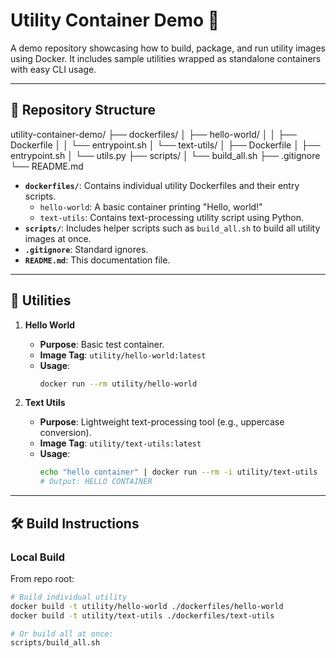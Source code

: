 # Utility Container Demo 🚀

A demo repository showcasing how to build, package, and run utility images using Docker. It includes sample utilities wrapped as standalone containers with easy CLI usage.

---

## 📁 Repository Structure

utility-container-demo/
├── dockerfiles/
│ ├── hello-world/
│ │ ├── Dockerfile
│ │ └── entrypoint.sh
│ └── text-utils/
│ ├── Dockerfile
│ ├── entrypoint.sh
│ └── utils.py
├── scripts/
│ └── build_all.sh
├── .gitignore
└── README.md

- **`dockerfiles/`**: Contains individual utility Dockerfiles and their entry scripts.
  - `hello-world`: A basic container printing "Hello, world!"
  - `text-utils`: Contains text-processing utility script using Python.
- **`scripts/`**: Includes helper scripts such as `build_all.sh` to build all utility images at once.
- **`.gitignore`**: Standard ignores.
- **`README.md`**: This documentation file.

---

## 🧰 Utilities

1. **Hello World**
   - **Purpose**: Basic test container.
   - **Image Tag**: `utility/hello-world:latest`
   - **Usage**:
     ```bash
     docker run --rm utility/hello-world
     ```

2. **Text Utils**
   - **Purpose**: Lightweight text-processing tool (e.g., uppercase conversion).
   - **Image Tag**: `utility/text-utils:latest`
   - **Usage**:
     ```bash
     echo "hello container" | docker run --rm -i utility/text-utils
     # Output: HELLO CONTAINER
     ```

---

## 🛠️ Build Instructions

### Local Build
From repo root:
```bash
# Build individual utility
docker build -t utility/hello-world ./dockerfiles/hello-world
docker build -t utility/text-utils ./dockerfiles/text-utils

# Or build all at once:
scripts/build_all.sh
